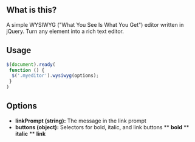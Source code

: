 ## What is this?

A simple WYSIWYG ("What You See Is What You Get") editor written in jQuery.  Turn any element into a rich text editor.

## Usage

```javascript
$(document).ready(
 function () {
  $('.myeditor').wysiwyg(options); 
 } 
)
```

## Options
* __linkPrompt (string):__ The message in the link prompt
* __buttons (object):__ Selectors for bold, italic, and link buttons
** __bold__
** __italic__
** __link__